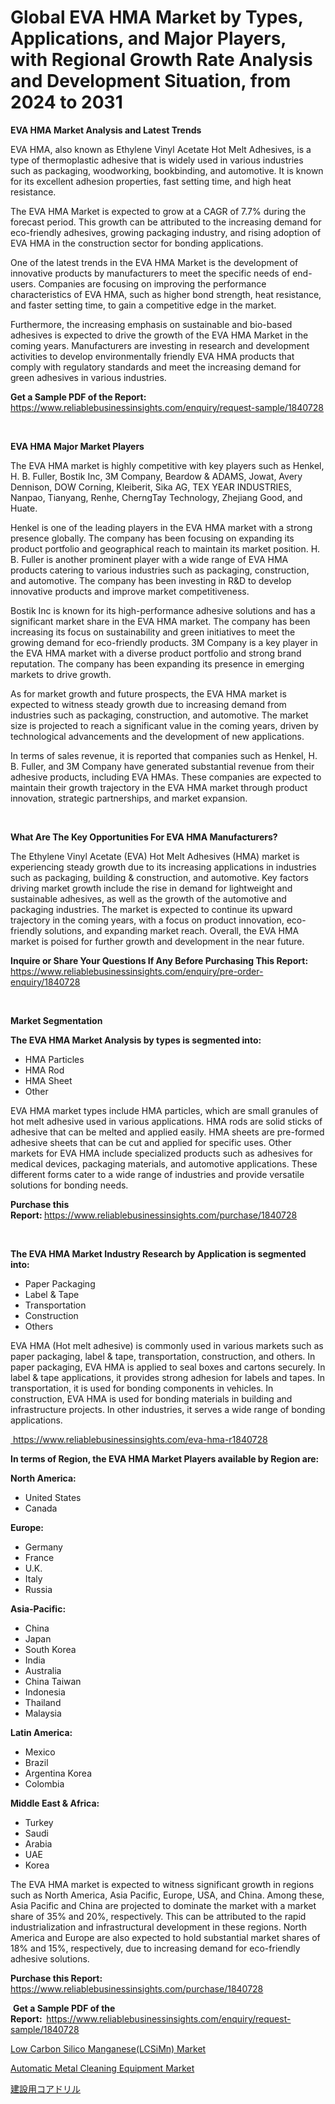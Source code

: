 <p><h1>Global EVA HMA Market by Types, Applications, and Major Players, with Regional Growth Rate Analysis and Development Situation, from 2024 to 2031</h1></p><p><strong>EVA HMA Market Analysis and Latest Trends</strong></p>
<p><p>EVA HMA, also known as Ethylene Vinyl Acetate Hot Melt Adhesives, is a type of thermoplastic adhesive that is widely used in various industries such as packaging, woodworking, bookbinding, and automotive. It is known for its excellent adhesion properties, fast setting time, and high heat resistance.</p><p>The EVA HMA Market is expected to grow at a CAGR of 7.7% during the forecast period. This growth can be attributed to the increasing demand for eco-friendly adhesives, growing packaging industry, and rising adoption of EVA HMA in the construction sector for bonding applications.</p><p>One of the latest trends in the EVA HMA Market is the development of innovative products by manufacturers to meet the specific needs of end-users. Companies are focusing on improving the performance characteristics of EVA HMA, such as higher bond strength, heat resistance, and faster setting time, to gain a competitive edge in the market.</p><p>Furthermore, the increasing emphasis on sustainable and bio-based adhesives is expected to drive the growth of the EVA HMA Market in the coming years. Manufacturers are investing in research and development activities to develop environmentally friendly EVA HMA products that comply with regulatory standards and meet the increasing demand for green adhesives in various industries.</p></p>
<p><strong>Get a Sample PDF of the Report:&nbsp;</strong> <a href="https://www.reliablebusinessinsights.com/enquiry/request-sample/1840728">https://www.reliablebusinessinsights.com/enquiry/request-sample/1840728</a></p>
<p>&nbsp;</p>
<p><strong>EVA HMA Major Market Players</strong></p>
<p><p>The EVA HMA market is highly competitive with key players such as Henkel, H. B. Fuller, Bostik Inc, 3M Company, Beardow & ADAMS, Jowat, Avery Dennison, DOW Corning, Kleiberit, Sika AG, TEX YEAR INDUSTRIES, Nanpao, Tianyang, Renhe, CherngTay Technology, Zhejiang Good, and Huate.</p><p>Henkel is one of the leading players in the EVA HMA market with a strong presence globally. The company has been focusing on expanding its product portfolio and geographical reach to maintain its market position. H. B. Fuller is another prominent player with a wide range of EVA HMA products catering to various industries such as packaging, construction, and automotive. The company has been investing in R&D to develop innovative products and improve market competitiveness.</p><p>Bostik Inc is known for its high-performance adhesive solutions and has a significant market share in the EVA HMA market. The company has been increasing its focus on sustainability and green initiatives to meet the growing demand for eco-friendly products. 3M Company is a key player in the EVA HMA market with a diverse product portfolio and strong brand reputation. The company has been expanding its presence in emerging markets to drive growth.</p><p>As for market growth and future prospects, the EVA HMA market is expected to witness steady growth due to increasing demand from industries such as packaging, construction, and automotive. The market size is projected to reach a significant value in the coming years, driven by technological advancements and the development of new applications.</p><p>In terms of sales revenue, it is reported that companies such as Henkel, H. B. Fuller, and 3M Company have generated substantial revenue from their adhesive products, including EVA HMAs. These companies are expected to maintain their growth trajectory in the EVA HMA market through product innovation, strategic partnerships, and market expansion.</p></p>
<p>&nbsp;</p>
<p><strong>What Are The Key Opportunities For EVA HMA Manufacturers?</strong></p>
<p><p>The Ethylene Vinyl Acetate (EVA) Hot Melt Adhesives (HMA) market is experiencing steady growth due to its increasing applications in industries such as packaging, building & construction, and automotive. Key factors driving market growth include the rise in demand for lightweight and sustainable adhesives, as well as the growth of the automotive and packaging industries. The market is expected to continue its upward trajectory in the coming years, with a focus on product innovation, eco-friendly solutions, and expanding market reach. Overall, the EVA HMA market is poised for further growth and development in the near future.</p></p>
<p><strong>Inquire or Share Your Questions If Any Before Purchasing This Report:</strong> <a href="https://www.reliablebusinessinsights.com/enquiry/pre-order-enquiry/1840728">https://www.reliablebusinessinsights.com/enquiry/pre-order-enquiry/1840728</a></p>
<p>&nbsp;</p>
<p><strong>Market Segmentation</strong></p>
<p><strong>The EVA HMA Market Analysis by types is segmented into:</strong></p>
<p><ul><li>HMA Particles</li><li>HMA Rod</li><li>HMA Sheet</li><li>Other</li></ul></p>
<p><p>EVA HMA market types include HMA particles, which are small granules of hot melt adhesive used in various applications. HMA rods are solid sticks of adhesive that can be melted and applied easily. HMA sheets are pre-formed adhesive sheets that can be cut and applied for specific uses. Other markets for EVA HMA include specialized products such as adhesives for medical devices, packaging materials, and automotive applications. These different forms cater to a wide range of industries and provide versatile solutions for bonding needs.</p></p>
<p><strong>Purchase this Report:&nbsp;</strong><a href="https://www.reliablebusinessinsights.com/purchase/1840728">https://www.reliablebusinessinsights.com/purchase/1840728</a></p>
<p>&nbsp;</p>
<p><strong>The EVA HMA Market Industry Research by Application is segmented into:</strong></p>
<p><ul><li>Paper Packaging</li><li>Label & Tape</li><li>Transportation</li><li>Construction</li><li>Others</li></ul></p>
<p><p>EVA HMA (Hot melt adhesive) is commonly used in various markets such as paper packaging, label & tape, transportation, construction, and others. In paper packaging, EVA HMA is applied to seal boxes and cartons securely. In label & tape applications, it provides strong adhesion for labels and tapes. In transportation, it is used for bonding components in vehicles. In construction, EVA HMA is used for bonding materials in building and infrastructure projects. In other industries, it serves a wide range of bonding applications.</p></p>
<p><a href="https://www.reliablebusinessinsights.com/eva-hma-r1840728">&nbsp;https://www.reliablebusinessinsights.com/eva-hma-r1840728</a></p>
<p><strong>In terms of Region, the EVA HMA Market Players available by Region are:</strong></p>
<p>
    <p> <strong> North America: </strong>
        <ul>
            <li>United States</li>
            <li>Canada</li>
        </ul>
        </p> 
    <p> <strong> Europe: </strong>
        <ul>
            <li>Germany</li>
            <li>France</li>
            <li>U.K.</li>
            <li>Italy</li>
            <li>Russia</li>
        </ul>
        </p> 
    <p> <strong> Asia-Pacific: </strong>
        <ul>
            <li>China</li>
            <li>Japan</li>
            <li>South Korea</li>
            <li>India</li>
            <li>Australia</li>
            <li>China Taiwan</li>
            <li>Indonesia</li>
            <li>Thailand</li>
            <li>Malaysia</li>
        </ul>
        </p> 
    <p> <strong> Latin America: </strong>
        <ul>
            <li>Mexico</li>
            <li>Brazil</li>
            <li>Argentina Korea</li>
            <li>Colombia</li>
        </ul>
        </p> 
    <p> <strong> Middle East & Africa: </strong>
        <ul>
            <li>Turkey</li>
            <li>Saudi</li>
            <li>Arabia</li>
            <li>UAE</li>
            <li>Korea</li>
        </ul>
    </p>
    </p>
<p><p>The EVA HMA market is expected to witness significant growth in regions such as North America, Asia Pacific, Europe, USA, and China. Among these, Asia Pacific and China are projected to dominate the market with a market share of 35% and 20%, respectively. This can be attributed to the rapid industrialization and infrastructural development in these regions. North America and Europe are also expected to hold substantial market shares of 18% and 15%, respectively, due to increasing demand for eco-friendly adhesive solutions.</p></p>
<p><strong>Purchase this Report: </strong><a href="https://www.reliablebusinessinsights.com/purchase/1840728">https://www.reliablebusinessinsights.com/purchase/1840728</a></p>
<p>&nbsp;<strong>Get a Sample PDF of the Report:&nbsp;&nbsp;</strong><a href="https://www.reliablebusinessinsights.com/enquiry/request-sample/1840728">https://www.reliablebusinessinsights.com/enquiry/request-sample/1840728</a></p>
<p><strong></strong></p>
<p><p><a href="https://github.com/castoriffic/Market-Research-Report-List-5/blob/main/low-carbon-silico-manganeselcsimn-market.md">Low Carbon Silico Manganese(LCSiMn) Market</a></p><p><a href="https://view.publitas.com/reportprime-1/comprehensive-analysis-of-the-global-automatic-metal-cleaning-equipment-market-growth-trends-market-forecasts-2024-2031/">Automatic Metal Cleaning Equipment Market</a></p><p><a href="https://github.com/AaronVargas43/Market-Research-Report-List-2/blob/main/3766000138308.md">建設用コアドリル</a></p></p>